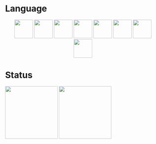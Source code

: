 # Language
<div align="center">
     <img width="60" src="https://user-images.githubusercontent.com/70254634/147387699-07f9f459-0e43-4bb6-a1de-be8a73a2433e.png">
    <img width="60" src="https://user-images.githubusercontent.com/70254634/147387702-55307deb-9df6-46d8-9529-61592f2f2192.png">
    <img width="60" src="https://user-images.githubusercontent.com/70254634/147387634-d0710671-004a-4285-8d49-b16ae0197144.png">
    <img width="60" src="https://user-images.githubusercontent.com/70254634/147387625-66a29482-7041-447d-a817-32c356ef3f21.png">
  <img width="60" src="https://user-images.githubusercontent.com/70254634/147387636-1bcbed37-db56-4e7a-9654-83e66f1e4115.png">
    <img width="60" src="https://user-images.githubusercontent.com/70254634/147387640-102be7b0-2297-4d76-9223-c464556279f6.png">
    <img width="60" src="https://user-images.githubusercontent.com/70254634/147387638-7517d54c-3152-44d7-aa65-6a208cfe44dd.png">
    <img width="60" src="https://user-images.githubusercontent.com/70254634/147387608-d373f862-7e6e-47b1-ab0a-5f93786198ef.png">
   


</div>


# Status
<div>
    <img height="170" src="https://github-readme-stats.vercel.app/api?username=nisi0929&hide=contribs&count_private=true&show_icons=true&theme=tokyonight">
    <img height="170" src="https://github-readme-stats.vercel.app/api/top-langs/?username=nisi0929&layout=compact&theme=tokyonight">
</div>



